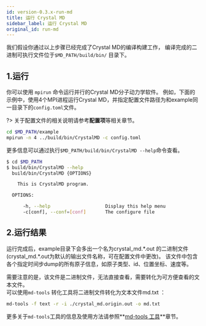 ```yaml
---
id: version-0.3.x-run-md
title: 运行 Crystal MD
sidebar_label: 运行 Crystal MD
original_id: run-md
---
```



我们假设你通过以上步骤已经完成了Crystal MD的编译构建工作，
编译完成的二进制可执行文件位于`$MD_PATH/build/bin/` 目录下。

## 1.运行
你可以使用 `mpirun` 命令运行并行的Crystal MD分子动力学软件。
例如，下面的示例中，使用4个MPI进程运行Crystal MD，并指定配置文件路径为和example同一目录下的`config.toml`文件。

?> 关于配置文件的相关说明请参考**配置项**等相关章节。

```bash
cd $MD_PATH/example
mpirun -n 4 ../build/bin/CrystalMD -c config.toml
```

更多信息可以通过执行`$MD_PATH/build/bin/CrystalMD --help`命令查看。

```bash
$ cd $MD_PATH
$ build/bin/CrystalMD --help
  build/bin/CrystalMD {OPTIONS}

    This is CrystalMD program.

  OPTIONS:

      -h, --help                    Display this help menu
      -c[conf], --conf=[conf]       The configure file
```

## 2.运行结果

运行完成后，example目录下会多出一个名为crystal_md.\*.out 的二进制文件(crystal_md.\*.out为默认的输出文件名称，可在配置文件中更改)。
该文件中包含各个指定时间步dump的所有原子信息，如原子类型、id、位置坐标、速度等。

需要注意的是，该文件是二进制文件，无法直接查看，需要转化为可方便查看的文本文件。  
可以使用`md-tools` 转化工具将二进制文件转化为文本文件md.txt ：
```bash
md-tools -f text -r -i ./crystal_md.origin.out -o md.txt
```

更多关于`md-tools`工具的信息及使用方法请参照**[md-tools 工具](md-tools.md)**章节。
